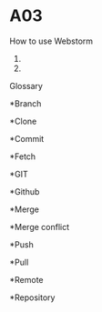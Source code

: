# A03

How to use Webstorm

1.

2.






Glossary

*Branch

*Clone

*Commit

*Fetch

*GIT

*Github

*Merge

*Merge conflict

*Push

*Pull

*Remote

*Repository